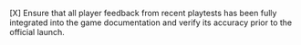 [X] Ensure that all player feedback from recent playtests has been fully integrated into the game documentation and verify its accuracy prior to the official launch.